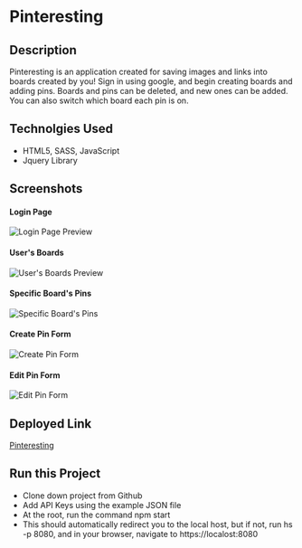 # Pinteresting

## Description
Pinteresting is an application created for saving images and links into boards created by you! Sign in using google, and begin creating boards and adding pins. Boards and pins can be deleted, and new ones can be added. You can also switch which board each pin is on.

## Technolgies Used
- HTML5, SASS, JavaScript
- Jquery Library

## Screenshots
#### Login Page
![Login Page Preview]()

#### User's Boards
![User's Boards Preview]()

#### Specific Board's Pins
![Specific Board's Pins]()

#### Create Pin Form
![Create Pin Form]()

#### Edit Pin Form
![Edit Pin Form]()

## Deployed Link
[Pinteresting](https://pinterest-c2e77.firebaseapp.com/)

## Run this Project
- Clone down project from Github
- Add API Keys using the example JSON file
- At the root, run the command npm start
- This should automatically redirect you to the local host, but if not, run hs -p 8080, and in your browser, navigate to https://localost:8080
